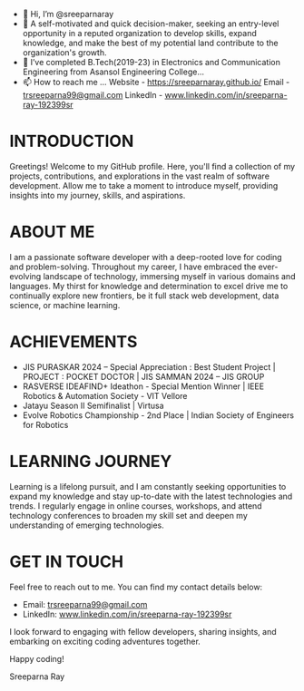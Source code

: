 - 👋 Hi, I’m @sreeparnaray
- 👀 A self-motivated and quick decision-maker, seeking an entry-level opportunity in a reputed organization to develop skills, expand knowledge, and make the best of my potential land contribute to the organization's growth.
- 🌱 I’ve completed B.Tech(2019-23) in Electronics and Communication Engineering from Asansol Engineering College...
- 📫 How to reach me ... 
         Website - https://sreeparnaray.github.io/
         Email - trsreeparna99@gmail.com
         LinkedIn - www.linkedin.com/in/sreeparna-ray-192399sr

# INTRODUCTION
Greetings! Welcome to my GitHub profile. Here, you'll find a collection of my projects, contributions, and explorations in the vast realm of software development. Allow me to take a moment to introduce myself, providing insights into my journey, skills, and aspirations.

# ABOUT ME
I am a passionate software developer with a deep-rooted love for coding and problem-solving. Throughout my career, I have embraced the ever-evolving landscape of technology, immersing myself in various domains and languages. My thirst for knowledge and determination to excel drive me to continually explore new frontiers, be it full stack web development, data science, or machine learning.

# ACHIEVEMENTS
- JIS PURASKAR 2024 – Special Appreciation : Best Student Project | PROJECT : POCKET DOCTOR | JIS SAMMAN 2024 – JIS GROUP
- RASVERSE IDEAFIND+ Ideathon - Special Mention Winner |  IEEE Robotics & Automation Society - VIT Vellore
- Jatayu Season II Semifinalist  | Virtusa
- Evolve Robotics Championship - 2nd Place | Indian Society of Engineers for Robotics


# LEARNING JOURNEY
Learning is a lifelong pursuit, and I am constantly seeking opportunities to expand my knowledge and stay up-to-date with the latest technologies and trends. I regularly engage in online courses, workshops, and attend technology conferences to broaden my skill set and deepen my understanding of emerging technologies.

# GET IN TOUCH
Feel free to reach out to me. You can find my contact details below:

- Email: trsreeparna99@gmail.com
- LinkedIn: www.linkedin.com/in/sreeparna-ray-192399sr

I look forward to engaging with fellow developers, sharing insights, and embarking on exciting coding adventures together.

Happy coding!

Sreeparna Ray






